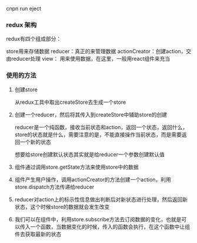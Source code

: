 cnpn run eject

### redux 架构  

redux有四个组成部分：

store用来存储数据 
reducer：真正的来管理数据
actionCreator：创建action，交由reducer处理
view： 用来使用数据，在这里，一般用react组件来充当

  
### 使用的方法

1. 创建store

    从redux工具中取出createStore去生成一个store

2. 创建一个reducer，然后将其传入到createStore中辅助store的创建

    reducer是一个纯函数，接收当前状态和action，返回一个状态，返回什么，store的状态就是什么，需要注意的是，不能直接操作当前状态，而是需要返回一个新的状态

    想要给store创建默认状态其实就是给reducer一个参数创建默认值

3. 组件通过调用store.getState方法来使用store中的数据

4. 组件产生用户操作，调用actionCreator的方法创建一个action，利用store.dispatch方法传递给reducer

5. reducer对action上的标示性信息做出判断后对新状态进行处理，然后返回新状态，这个时候store的数据就会发生改变


6. 我们可以在组件中，利用store.subscribe方法去订阅数据的变化，也就是可以传入一个函数，当数据变化的时候，传入的函数会执行，在这个函数中让组件去获取最新的状态